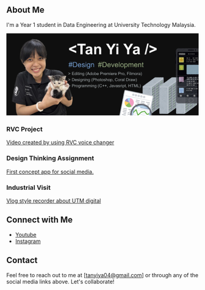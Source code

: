 ## About Me
I'm a Year 1 student in Data Engineering at University Technology Malaysia. 

![Placeholder Poster](https://github.com/Bomi3002/Bomi3002/blob/main/IMG_1103.JPG) 


### RVC Project
[Video created by using RVC voice changer](https://youtu.be/37jqo4ZDLRo?si=-6omHDQ-EWfRKdAW)
  
### Design Thinking Assignment
[First concept app for social media.](https://youtu.be/QyVm9iafDNI?si=1JUzWb_jDvJL9bza)

### Industrial Visit
[Vlog style recorder about UTM digital](https://youtu.be/3LwY1RRxxFM?si=VEN5fKXQvsghQ8l9)

## Connect with Me
- [Youtube](https://youtube.com/@San30025?si=v3GXAImTjkmAvM4y)
- [Instagram](https://www.instagram.com/y1yaa_?igsh=OGQ5ZDc2ODk2ZA%3D%3D&utm_source=qr)

## Contact
Feel free to reach out to me at [tanyiya04@gmail.com] or through any of the social media links above. Let's collaborate!
